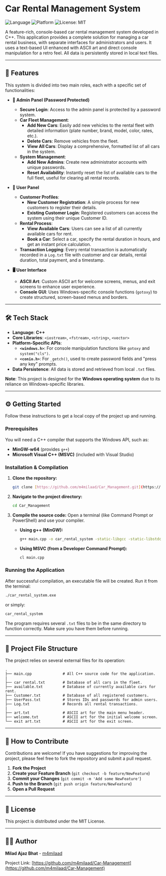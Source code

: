 # Car Rental Management System

![Language](https://img.shields.io/badge/Language-C%2B%2B-blue.svg)
![Platform](https://img.shields.io/badge/Platform-Windows-lightgrey.svg)
![License: MIT](https://img.shields.io/badge/License-MIT-yellow.svg)

A feature-rich, console-based car rental management system developed in C++. This application provides a complete solution for managing a car rental business, with separate interfaces for administrators and users. It uses a text-based UI enhanced with ASCII art and direct console manipulation for a retro feel. All data is persistently stored in local text files.

---

## 🚀 Features

This system is divided into two main roles, each with a specific set of functionalities:

* **👑 Admin Panel (Password Protected)**
    * **Secure Login**: Access to the admin panel is protected by a password system.
    * **Car Fleet Management**:
        * **Add New Cars**: Easily add new vehicles to the rental fleet with detailed information (plate number, brand, model, color, rates, etc.).
        * **Delete Cars**: Remove vehicles from the fleet.
        * **View All Cars**: Display a comprehensive, formatted list of all cars in the system.
    * **System Management**:
        * **Add New Admins**: Create new administrator accounts with unique passwords.
        * **Reset Availability**: Instantly reset the list of available cars to the full fleet, useful for clearing all rental records.

* **👤 User Panel**
    * **Customer Profiles**:
        * **New Customer Registration**: A simple process for new customers to register their details.
        * **Existing Customer Login**: Registered customers can access the system using their unique Customer ID.
    * **Rental Process**:
        * **View Available Cars**: Users can see a list of all currently available cars for rent.
        * **Book a Car**: Select a car, specify the rental duration in hours, and get an instant price calculation.
    * **Transaction Logging**: Every rental transaction is automatically recorded in a `Log.txt` file with customer and car details, rental duration, total payment, and a timestamp.

* **🖥️ User Interface**
    * **ASCII Art**: Custom ASCII art for welcome screens, menus, and exit screens to enhance user experience.
    * **Console GUI**: Uses Windows-specific console functions (`gotoxy`) to create structured, screen-based menus and borders.

---

## 🛠️ Tech Stack

* **Language**: **C++**
* **Core Libraries**: `<iostream>`, `<fstream>`, `<string>`, `<vector>`
* **Platform-Specific APIs**:
    * **`<windows.h>`**: For console manipulation functions like `gotoxy` and `system("cls")`.
    * **`<conio.h>`**: For `_getch()`, used to create password fields and "press any key" prompts.
* **Data Persistence**: All data is stored and retrieved from local `.txt` files.

**Note**: This project is designed for the **Windows operating system** due to its reliance on Windows-specific libraries.

---

## ⚙️ Getting Started

Follow these instructions to get a local copy of the project up and running.

### Prerequisites

You will need a C++ compiler that supports the Windows API, such as:
* **MinGW-w64** (provides `g++`)
* **Microsoft Visual C++ (MSVC)** (included with Visual Studio)

### Installation & Compilation

1.  **Clone the repository:**
    ```sh
    git clone [https://github.com/m4milaad/Car_Management.git](https://github.com/m4milaad/Car_Management.git)
    ```

2.  **Navigate to the project directory:**
    ```sh
    cd Car_Management
    ```

3.  **Compile the source code:**
    Open a terminal (like Command Prompt or PowerShell) and use your compiler.

    * **Using g++ (MinGW):**
        ```sh
        g++ main.cpp -o car_rental_system -static-libgcc -static-libstdc++
        ```

    * **Using MSVC (from a Developer Command Prompt):**
        ```sh
        cl main.cpp
        ```

### Running the Application

After successful compilation, an executable file will be created. Run it from the terminal:
```sh
./car_rental_system.exe
```
or simply:
```sh
car_rental_system
```
The program requires several `.txt` files to be in the same directory to function correctly. Make sure you have them before running.

---

## 📂 Project File Structure

The project relies on several external files for its operation:

```
.
├── main.cpp              # All C++ source code for the application.
|
├── car rental.txt        # Database of all cars in the fleet.
├── available.txt         # Database of currently available cars for rent.
├── Customer.txt          # Database of all registered customers.
├── UserPass.txt          # Stores IDs and passwords for admin users.
├── Log.txt               # Records all rental transactions.
|
├── art.txt               # ASCII art for the main menu header.
├── welcome.txt           # ASCII art for the initial welcome screen.
└── exit art.txt          # ASCII art for the exit screen.
```

---

## 🤝 How to Contribute

Contributions are welcome! If you have suggestions for improving the project, please feel free to fork the repository and submit a pull request.

1.  **Fork the Project**
2.  **Create your Feature Branch** (`git checkout -b feature/NewFeature`)
3.  **Commit your Changes** (`git commit -m 'Add some NewFeature'`)
4.  **Push to the Branch** (`git push origin feature/NewFeature`)
5.  **Open a Pull Request**

---

## 📄 License

This project is distributed under the MIT License.

---

## 👨‍💻 Author

**Milad Ajaz Bhat** - [m4milaad](https://github.com/m4milaad)

Project Link: [https://github.com/m4milaad/Car-Management](https://github.com/m4milaad/Car-Management)